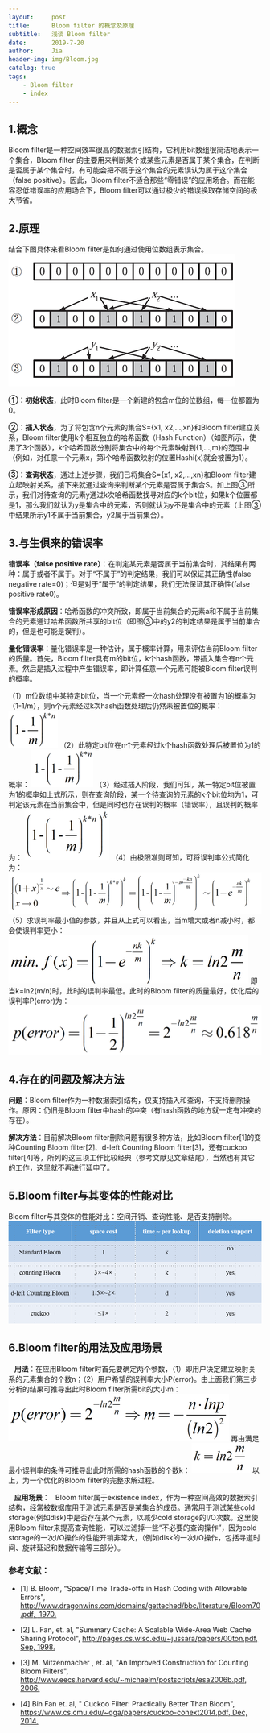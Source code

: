 ```yaml
---
layout:     post
title:      Bloom filter 的概念及原理
subtitle:   浅谈 Bloom filter
date:       2019-7-20
author:     Jia
header-img: img/Bloom.jpg
catalog: true
tags:
    - Bloom filter
    - index
---
```



## 1.概念

Bloom filter是一种空间效率很高的数据索引结构，它利用bit数组很简洁地表示一个集合，Bloom filter 的主要用来判断某个或某些元素是否属于某个集合，在判断是否属于某个集合时，有可能会把不属于这个集合的元素误认为属于这个集合（false positive）。因此，Bloom filter不适合那些“零错误”的应用场合。而在能容忍低错误率的应用场合下，Bloom filter可以通过极少的错误换取存储空间的极大节省。

## 2.原理

结合下图具体来看Bloom filter是如何通过使用位数组表示集合。
![image](https://raw.githubusercontent.com/JingnanJia/jingnanjia.github.io/master/img/1.png)

 **①：初始状态**，此时Bloom filter是一个新建的包含m位的位数组，每一位都置为0。

 **②：插入状态**，为了将包含n个元素的集合S={x1, x2,…,xn}和Bloom filter建立关系，Bloom filter使用k个相互独立的哈希函数（Hash Function）（如图所示，使用了3个函数），k个哈希函数分别将集合中的每个元素映射到{1,…,m}的范围中（例如，对任意一个元素x，第i个哈希函数映射的位置Hashi(x)就会被置为1）。

 **③：查询状态**，通过上述步骤，我们已将集合S={x1, x2,…,xn}和Bloom filter建立起映射关系，接下来就通过查询来判断某个元素是否属于集合S。如上图③所示，我们对待查询的元素y通过k次哈希函数找寻对应的k个bit位，如果k个位置都是1，那么我们就认为y是集合中的元素，否则就认为y不是集合中的元素（上图③中结果所示y1不属于当前集合，y2属于当前集合）。

## 3.与生俱来的错误率

 **错误率（false positive rate）**：在判定某元素是否属于当前集合时，其结果有两种：属于或者不属于。对于“不属于”的判定结果，我们可以保证其正确性(false negative rate=0)；但是对于“属于”的判定结果，我们无法保证其正确性(false positive rate0)。

 **错误率形成原因**：哈希函数的冲突所致，即属于当前集合的元素a和不属于当前集合的元素通过哈希函数所共享的bit位（即图③中的y2的判定结果是属于当前集合的，但是也可能是误判）。

 **量化错误率**：量化错误率是一种估计，属于概率计算，用来评估当前Bloom filter 的质量。首先，Bloom filter具有m的bit位，k个hash函数，带插入集合有n个元素。然后是插入过程中产生错误率，即计算任意一个元素可能被Bloom filter误判的概率。

（1）m位数组中某特定bit位，当一个元素经一次hash处理没有被置为1的概率为（1-1/m），则n个元素经过k次hash函数处理后仍然未被置位的概率：
![image](https://raw.githubusercontent.com/JingnanJia/jingnanjia.github.io/master/img/2.png)
（2）此特定bit位在n个元素经过k个hash函数处理后被置位为1的概率：
![image](https://raw.githubusercontent.com/JingnanJia/jingnanjia.github.io/master/img/3.png)
（3）经过插入阶段，我们可知，某一特定bit位被置为1的概率如上式所示，则在查询阶段，某一个待查询的元素的k个bit位均为1，可判定该元素在当前集合中，但是同时也存在误判的概率（错误率），且误判的概率为：
![image](https://raw.githubusercontent.com/JingnanJia/jingnanjia.github.io/master/img/4.png)
（4）由极限准则可知，可将误判率公式简化为：
![image](https://raw.githubusercontent.com/JingnanJia/jingnanjia.github.io/master/img/5.png)
（5）求误判率最小值的参数，并且从上式可以看出，当m增大或者n减小时，都会使误判率更小：
![image](https://raw.githubusercontent.com/JingnanJia/jingnanjia.github.io/master/img/6.png)
即当k=ln2(m/n)时，此时的误判率最低。此时的Bloom filter的质量最好，优化后的误判率P(error)为：
![image](https://raw.githubusercontent.com/JingnanJia/jingnanjia.github.io/master/img/7.png)
## 4.存在的问题及解决方法

 **问题**：Bloom filter作为一种数据索引结构，仅支持插入和查询，不支持删除操作。原因：仍旧是Bloom filter中hash的冲突（有hash函数的地方就一定有冲突的存在）。

 **解决方法**：目前解决Bloom filter删除问题有很多种方法，比如Bloom filter[1]的变种Counting Bloom filter[2]、d-left Counting Bloom filter[3]，还有cuckoo filter[4]等，所列的这三项工作比较经典（参考文献见文章结尾），当然也有其它的工作，这里就不再进行延申了。

## 5.Bloom filter与其变体的性能对比

  Bloom filter与其变体的性能对比：空间开销、查询性能、是否支持删除。
![image](https://raw.githubusercontent.com/JingnanJia/jingnanjia.github.io/master/img/8.png)
## 6.Bloom filter的用法及应用场景

   **用法**：在应用Bloom filter时首先要确定两个参数，（1）即用户决定建立映射关系的元素集合的个数n；（2）用户希望的误判率大小P(error)。由上面我们第三步分析的结果可推导出此时Bloom filter所需bit的大小m：
![image](https://raw.githubusercontent.com/JingnanJia/jingnanjia.github.io/master/img/9.png)
再由满足最小误判率的条件可推导出此时所需的hash函数的个数k：
    ![image](https://raw.githubusercontent.com/JingnanJia/jingnanjia.github.io/master/img/10.png)
以上，为一个优化的Bloom filter的完整求解过程。

   **应用场景**：
   Bloom filter属于existence index，作为一种空间高效的数据索引结构，经常被数据库用于测试元素是否是某集合的成员。通常用于测试某些cold storage(例如disk)中是否存在某个元素，以减少cold storage的I/O次数。这里使用Bloom filter来提高查询性能，可以过滤掉一些“不必要的查询操作”，因为cold storage的一次I/O操作的性能开销非常大，（例如disk的一次I/O操作，包括寻道时间、旋转延迟和数据传输等三部分）。



### 参考文献：

- [1] B. Bloom, "Space/Time Trade-offs in Hash Coding with Allowable Errors", [http://www.dragonwins.com/domains/getteched/bbc/literature/Bloom70.pdf,  1970.](http://www.dragonwins.com/domains/getteched/bbc/literature/Bloom70.pdf)

- [2] L. Fan, et. al, "Summary Cache: A Scalable Wide-Area Web Cache Sharing Protocol", 
[http://pages.cs.wisc.edu/~jussara/papers/00ton.pdf, Sep, 1998.](http://pages.cs.wisc.edu/~jussara/papers/00ton.pdf)

- [3] M. Mitzenmacher , et. al, "An Improved Construction for Counting Bloom Filters", [http://www.eecs.harvard.edu/~michaelm/postscripts/esa2006b.pdf, 2006.](http://www.eecs.harvard.edu/~michaelm/postscripts/esa2006b.pdf)

- [4] Bin Fan et. al, " Cuckoo Filter: Practically Better Than Bloom", 
[https://www.cs.cmu.edu/~dga/papers/cuckoo-conext2014.pdf, Dec, 2014.](https://www.cs.cmu.edu/~dga/papers/cuckoo-conext2014.pdf)

